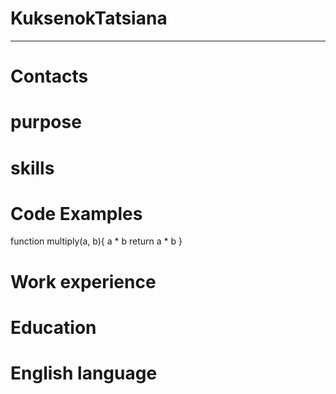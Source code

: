 # KuksenokTatsiana
***
# Contacts
# purpose
# skills
# Code Examples
function multiply(a, b){
  a * b
  return a * b
}
# Work experience
# Education
# English language
